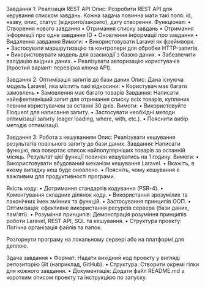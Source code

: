 Завдання 1: Реалізація REST API
 Опис: Розробити REST API для керування списком завдань. Кожна задача повинна мати такі поля: id, назву, опис, статус (відкрито/закрито), дату створення.
 Функціонал:
 • Створення нового завдання
 • Отримання списку завдань
 • Отримання інформації про одне завдання ID
 • Оновлення інформації про завдання
 • Видалення завдання
 Вимоги:
 • Використовувати Laravel як фреймворк.
 • Застосувати маршрутизацію та контролери для обробки HTTP-запитів.
 • Використовувати модель для взаємодії з базою даних.
 • Забезпечити валідацію вхідних даних.
 • Реалізувати авторизацію користувачів (простий варіант: перевірка ключа API).




Завдання 2: Оптимізація запитів до бази даних
 Опис: Дана існуюча модель Laravel, яка містить такі відносини:
 • Користувач має багато замовлень
 • Замовлення має багато товарів
 Завдання: Написати найефективніший запит для отримання списку всіх товарів, куплених певним користувачем за останні 30 днів.
 Вимоги:
 • Використовуйте Eloquent для написання запиту.
 • Застосувати необхідні методи оптимізації запиту (eager loading, where, with, etc.).
 • Пояснити вибір методів оптимізації.




Завдання 3: Робота з кешуванням
 Опис: Реалізувати кешування результатів повільного запиту до бази даних.
 Завдання: Написати функцію, яка повертає список найпопулярніших товарів за останній місяць. Результат цієї функції повинен кешуватись на 1 годину.
 Вимоги:
 • Використовувати вбудований механізм кешування Laravel.
 • Вкажіть, в якому випадку кеш буде оновлено.
 • Поясніть, чому кешування є важливим для продуктивності програми.

Якість коду:
 • Дотримання стандартів кодування (PSR-4).
 • Коментування складних ділянок коду.
 • Використання зрозумілих та лаконічних імен змінних та функцій.
 • Застосування принципів ООП.
 • Оптимізація: ефективне використання ресурсів сервера (бази даних, пам'яті).
 • Розуміння принципів: Демонстрація розуміння принципів роботи Laravel, REST API, SQL та кешування.
 • Структура проекту: Логічна організація файлів та папок.

Розгорнути програму на локальному сервері або на платформі для деплою.

Здача завдання
 • Формат: Надати вихідний код проекту у вигляді репозиторію Git (наприклад, GitHub).
 • Структура: Створити окремі гілки для кожного завдання.
 • Документація: Додати файл README.md з коротким описом проекту та інструкцією по запуску.
